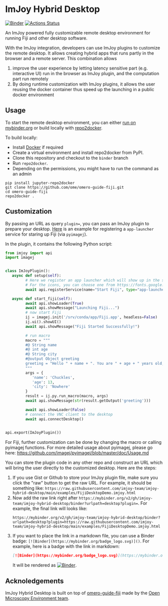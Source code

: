 # ImJoy Hybrid Desktop
[![Binder](https://mybinder.org/badge_logo.svg)](https://mybinder.org/v2/gh/imjoy-team/imjoy-hybrid-desktop/binder?urlpath=desktop)
[![Actions Status](https://github.com/imjoy-team/imjoy-hybrid-desktop/workflows/repo2docker/badge.svg)](https://github.com/imjoy-team/imjoy-hybrid-desktop/actions)


An ImJoy powered fully customizable remote desktop environment for running Fiji and other desktop software.

With the ImJoy integration, developers can use ImJoy plugins to customize the remote desktop. It allows creating hybrid apps that runs partly in the browser and a remote server. This combination allows 
 1) improve the user experience by letting latency sensitive part (e.g. interactive UI) run in the browser as ImJoy plugin, and the computation part run remotely
 2) By doing runtime customization with ImJoy plugins, it allows the user reusing the docker container thus speed up the launching in a public docker environment


## Usage
To start the remote desktop environment, you can either [run on mybinder.org](https://mybinder.org/v2/gh/imjoy-team/imjoy-hybrid-desktop/binder?urlpath=desktop) or build locally with [repo2docker](https://repo2docker.readthedocs.io/).

To build locally:

 * Install [Docker](https://www.docker.com/) if required
 * Create a virtual environment and install repo2docker from PyPI.
 * Clone this repository and checkout to the `binder` branch
 * Run  ``repo2docker``. 
 * Depending on the permissions, you might have to run the command as an admin

```
pip install jupyter-repo2docker
git clone https://github.com/ome/omero-guide-fiji.git
cd omero-guide-fiji
repo2docker .
```

## Customization
By passing an URL as query `plugin=`, you can pass an ImJoy plugin to prepare your desktop. [Here](https://github.com/imjoy-team/imjoy-hybrid-desktop/blob/main/examples/FijiDesktopDemo.imjoy.html) is an example for registering a `app-launcher` service for staring up Fiji (via `pyimagej`).

In the plugin, it contains the following Python script:
```python
from imjoy import api
import imagej


class ImJoyPlugin():
   async def setup(self):
         # Here we register an app launcher which will show up in the startup screen as an icon
         # For the icons, you can choose one from https://fonts.google.com/icons?selected=Material+Icons
         await api.registerService(name="Start Fiji", type="app-launcher", icon="play_arrow", run=self.start_fiji)

   async def start_fiji(self):
         await api.showLoader(True)
         await api.showMessage("Launching Fiji...")
         # now start Fiji
         ij = imagej.init('/srv/conda/app/Fiji.app', headless=False)
         ij.ui().showUI()
         await api.showMessage("Fiji Started Successfully!")

         # run macro
         macro = """
         #@ String name
         #@ int age
         #@ String city
         #@output Object greeting
         greeting = "Hello " + name + ". You are " + age + " years old, and live in " + city + "."
         """
         args = {
            'name': 'Chuckles',
            'age': 13,
            'city': 'Nowhere'
         }
         result = ij.py.run_macro(macro, args)
         await api.showMessage(str(result.getOutput('greeting')))  

         await api.showLoader(False)
         # connect the VNC client to the desktop
         await api.connectDesktop()
         

api.export(ImJoyPlugin())
```
For Fiji, further customization can be done by changing the macro or calling pyimagej functions.
For more detailed usage about pyimagej, please go here: https://github.com/imagej/pyimagej/blob/master/doc/Usage.md

You can store the plugin code in any other repo and construct an URL which will bring the user directly to the customized desktop. Here are the steps:
 1. If you use Gist or Github to store your ImJoy plugin file, make sure you click the "raw" button to get the raw URL. For example, it should be something like: `https://raw.githubusercontent.com/imjoy-team/imjoy-hybrid-desktop/main/examples/FijiDesktopDemo.imjoy.html`
 2. Now add the raw link right after `https://mybinder.org/v2/gh/imjoy-team/imjoy-hybrid-desktop/binder?urlpath=desktop?plugin=`. For example, the final link will looks like:
    ```
    https://mybinder.org/v2/gh/imjoy-team/imjoy-hybrid-desktop/binder?urlpath=desktop?plugin=https://raw.githubusercontent.com/imjoy-team/imjoy-hybrid-desktop/main/examples/FijiDesktopDemo.imjoy.html
    ```
 3. If you want to place the link in a markdown file, you can use a Binder badge: `[![Binder](https://mybinder.org/badge_logo.svg)]()`. For example, here is a badge with the link in markdown:
    ```markdown
    [![Binder](https://mybinder.org/badge_logo.svg)](https://mybinder.org/v2/gh/imjoy-team/imjoy-hybrid-desktop/binder?urlpath=desktop?plugin=https://raw.githubusercontent.com/imjoy-team/imjoy-hybrid-desktop/main/examples/FijiDesktopDemo.imjoy.html)
    ```
    It will be rendered as [![Binder](https://mybinder.org/badge_logo.svg)](https://mybinder.org/v2/gh/imjoy-team/imjoy-hybrid-desktop/binder?urlpath=desktop?plugin=https://raw.githubusercontent.com/imjoy-team/imjoy-hybrid-desktop/main/examples/FijiDesktopDemo.imjoy.html).

## Acknoledgements

ImJoy Hybrid Desktop is built on top of [omero-guide-fiji](https://github.com/ome/omero-guide-fiji) made by the [Open Microscopy Environment team](https://github.com/ome).